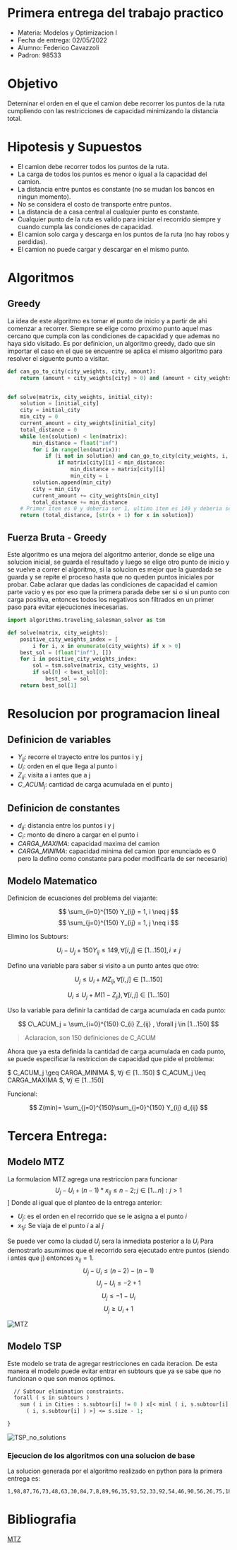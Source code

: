 # Primera entrega del trabajo practico

 - Materia: Modelos y Optimizacion I 
 - Fecha de entrega: 02/05/2022
 - Alumno: Federico Cavazzoli
 - Padron: 98533



# Objetivo
Deterninar el orden en el que el camion debe recorrer los puntos de la ruta cumpliendo con las restricciones de capacidad minimizando la distancia total.

# Hipotesis y Supuestos
 - El camion debe recorrer todos los puntos de la ruta.
 - La carga de todos los puntos es menor o igual a la capacidad del camion.
 - La distancia entre puntos es constante (no se mudan los bancos en ningun momento).
 - No se considera el costo de transporte entre puntos.
 - La distancia de a casa central al cualquier punto es constante.
 - Cualquier punto de la ruta es valido para iniciar el recorrido siempre y cuando cumpla las condiciones de capacidad.
 - El camion solo carga y descarga en los puntos de la ruta (no hay robos y perdidas).
 - El camion no puede cargar y descargar en el mismo punto.


# Algoritmos
## Greedy

La idea de este algoritmo es tomar el punto de inicio y a partir de ahi comenzar a recorrer. 
Siempre se elige como proximo punto aquel mas cercano que cumpla con las condiciones de capacidad y que ademas no haya sido visitado.
Es por definicion, un algoritmo greedy, dado que sin importar el caso en el que se encuentre se aplica el mismo algoritmo para resolver el siguente punto a visitar.

```python
def can_go_to_city(city_weights, city, amount):
    return (amount + city_weights[city] > 0) and (amount + city_weights[city] < 30)


def solve(matrix, city_weights, initial_city):
    solution = [initial_city]
    city = initial_city
    min_city = 0
    current_amount = city_weights[initial_city]
    total_distance = 0
    while len(solution) < len(matrix):
        min_distance = float("inf")
        for i in range(len(matrix)):
            if (i not in solution) and can_go_to_city(city_weights, i, current_amount):
                if matrix[city][i] < min_distance:
                    min_distance = matrix[city][i]
                    min_city = i
        solution.append(min_city)
        city = min_city
        current_amount += city_weights[min_city]
        total_distance += min_distance
    # Primer item es 0 y deberia ser 1, ultimo item es 149 y deberia ser 150.
    return (total_distance, [str(x + 1) for x in solution])
```
## Fuerza Bruta - Greedy

Este algoritmo es una mejora del algoritmo anterior, donde se elige una solucion inicial, se guarda el resultado y luego se elige otro punto de inicio y se vuelve a correr el algoritmo, si la solucion es mejor que la guardada se guarda y se repite el proceso hasta que no queden puntos iniciales por probar.
Cabe aclarar que dadas las condiciones de capacidad el camion parte vacio y es por eso que la primera parada debe ser si o si un punto con carga positiva, entonces todos los negativos son filtrados en un primer paso para evitar ejecuciones inecesarias.

```python
import algorithms.traveling_salesman_solver as tsm

def solve(matrix, city_weights):
    positive_city_weights_index = [
        i for i, x in enumerate(city_weights) if x > 0]
    best_sol = (float("inf"), [])
    for i in positive_city_weights_index:
        sol = tsm.solve(matrix, city_weights, i)
        if sol[0] < best_sol[0]:
            best_sol = sol
    return best_sol[1]
```

# Resolucion por programacion lineal

## Definicion de variables
 - $Y_{ij}$: recorre el trayecto entre los puntos i y j
 - $U_i$: orden en el que llega al punto i
 - $Z_{ij}$: visita a i antes que a j
 - $C\_ACUM_j$: cantidad de carga acumulada en el punto j

## Definicion de constantes
 - $d_{ij}$: distancia entre los puntos i y j
 - $C_i$: monto de dinero a cargar en el punto i 
 - $CARGA\_MAXIMA$: capacidad maxima del camion
 - $CARGA\_MINIMA$: capacidad minima del camion (por enunciado es 0 pero la defino como constante para poder modificarla de ser necesario)
## Modelo Matematico

Definicion de ecuaciones del problema del viajante:

$$ \sum_{i=0}^{150} Y_{ij} = 1, i \neq j $$
$$ \sum_{j=0}^{150} Y_{ij} = 1, j \neq i $$

Elimino los Subtours:

$$ U_{i} - U_{j} + 150 Y_{ij} \leq 149, \forall [i,j] \in [1...150], i \neq j$$

Defino una variable para saber si visito a un punto antes que otro:

$$ U_j \leq U_i + M Z_{ij} , \forall [i,j] \in [1...150] $$ 

$$ U_i \leq U_j + M (1 - Z_{ji}) , \forall [i,j] \in [1...150] $$

Uso la variable para definir la cantidad de carga acumulada en cada punto:

$$ C\_ACUM_j = \sum_{i=0}^{150} C_{i} Z_{ij}  , \forall j \in [1...150] $$

 > Aclaracion, son 150 definiciones de C_ACUM 

Ahora que ya esta definida la cantidad de carga acumulada en cada punto, se puede especificar la restriccion de capacidad que pide el problema:

$ C\_ACUM_j \geq CARGA\_MINIMA  $, $\forall j \in [1...150]$
$ C\_ACUM_j \leq CARGA\_MAXIMA  $, $\forall j \in [1...150]$


Funcional:

$$ Z(min)= \sum_{j=0}^{150}\sum_{j=0}^{150} Y_{ij} d_{ij}  $$

# Tercera Entrega:

## Modelo MTZ

La formulacion MTZ agrega una restriccion para funcionar 
$$ U_j - U_i + (n - 1)* x_{ij} \leq n - 2; j \in [1...n]: j>1 $$
]
Donde al igual que el planteo de la entrega anterior: 
 - $U_j$: es el orden en el recorrido que se le asigna a el punto $i$
 - $x_{1j}$: Se viaja de el punto $i$ a al $j$

 Se puede ver como la ciudad $U_j$ sera la inmediata posterior a la $U_i$
 Para demostrarlo asumimos que el recorrido sera ejecutado entre puntos (siendo i antes que j) entonces $x_{ij} = 1$.
 $$ U_j - U_i \leq (n-2) - (n-1) $$
 $$ U_j - U_i \leq -2 + 1 $$
 $$ U_j \leq - 1  - U_i $$ 
 $$ U_j \geq U_i + 1 $$

![MTZ](img/MTZ.png)

## Modelo TSP

Este modelo se trata de agregar restricciones en cada iteracion. De esta manera el modelo puede evitar entrar en subtours que ya se sabe que no funcionan o que son menos optimos.

```mod
  // Subtour elimination constraints.
  forall ( s in subtours )
    sum ( i in Cities : s.subtour[i] != 0 ) x[< minl ( i, s.subtour[i] ), maxl 
      ( i, s.subtour[i] ) >] <= s.size - 1;

}
```

![TSP_no_solutions](img/TSP_no_solution.png)


### Ejecucion de los algoritmos con una solucion de base

La solucion generada por el algoritmo realizado en python para la primera entrega es:

```
1,98,87,76,73,48,63,30,84,7,8,89,96,35,93,52,33,92,54,46,90,56,26,75,18,85,65,55,58,50,70,86,29,81,25,20,51,43,67,32,23,38,77,14,80,15,78,59,16,79,88,94,10,3,62,22,4,45,71,44,64,72,49,31,27,41,57,39,60,66,17,11,61,36,69,24,12,53,40,42,9,28,6,37,2,19,99,47,83,97,100,5,95,82,34,21,68,91,13,74
```



# Bibliografia

[MTZ](https://www.researchgate.net/publication/308707033_A_note_on_the_Miller-Tucker-Zemlin_model_for_the_asymmetric_traveling_salesman_problem
)